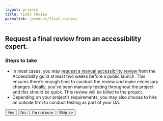 ```yaml
---
layout: primary
title: Final review
permalink: /product/final-review/
---
```


## Request a final review from an accessibility expert.

### Steps to take
- In most cases, you may [request a manual accessibility review](https://github.com/18F/Accessibility_Reviews) from the Accessibility guild at least two weeks before a public launch. This ensures there’s enough time to conduct the review and make necessary changes. Ideally, you’ve been manually testing throughout the project and this should be quick. This review will be billed to the project.
- Depending on your project’s requirements, you may also choose to hire an outside firm to conduct testing as part of your QA.

<button>
  <i class="fa fa-check" aria-hidden="true"></i>
  Yes
</button>
<button class="usa-button-secondary">
  <i class="fa fa-times" aria-hidden="true"></i>
  No
</button>
<button class="usa-button button-question">
  <i class="fa fa-question" aria-hidden="true"></i>
  I'm not sure
</button>
<button class="usa-button-outline button-skip" type="button">Skip >></button>
